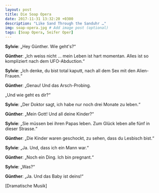 ```yaml
---
layout: post
title: Die Soap Opera
date: 2017-11-31 13:32:20 +0300
description: "Like Sand Through the Sanduhr …"
img: soap-opera.jpg # Add image post (optional)
tags: [Soap Opera, Seifer Oper]
---
```


**Sylvie**: „Hey Günther. Wie geht's?“

**Günther**: „Ich weiss nicht … mein Leben ist hart momentan. Alles ist so kompliziert nach dem UFO-Abduction.“

**Sylvie**: „Ich denke, du bist total kaputt, nach all dem Sex mit den Alien-Frauen.“

**Günther**: „Genau! Und das Arsch-Probing.  

„Und wie geht es dir?“

**Sylvie**: „Der Doktor sagt, ich habe nur noch drei Monate zu leben.“

**Günther**: „Mein Gott! Und all deine Kinder?“

**Sylvie**: „Sie müssen bei ihren Papas leben. Zum Glück leben alle fünf in dieser Strasse.“

**Günther**: „Die Kinder waren geschockt, zu sehen, dass du Lesbisch bist.“

**Sylvie**: „Ja. Und, dass ich ein Mann war.“

**Günther**: „Noch ein Ding. Ich bin pregnant.“

**Sylvie**: „Was?“

**Günther**: „Ja. Und das Baby ist deins!“

[Dramatische Musik]
